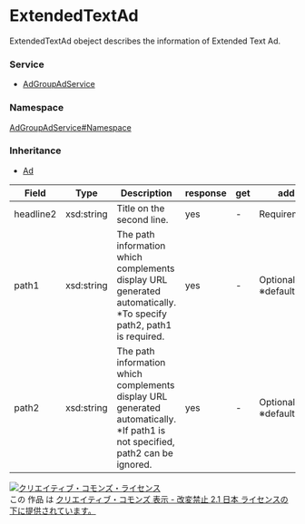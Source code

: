 

# ExtendedTextAd

ExtendedTextAd obeject describes the information of Extended Text Ad.

### Service

+ [AdGroupAdService](../../services/AdGroupAdService.md)

### Namespace

[AdGroupAdService#Namespace](../../services/AdGroupAdService.md#namespace)

### Inheritance

+ [Ad](./Ad.md)

| Field | Type | Description | response | get | add | set | remove |
| ----- | ---- | ----------- | -------- | --------- | --------- | --------- | --------- |
| headline2 | xsd:string | Title on the second line. | yes | - | Requirement | - | - | |
| path1 | xsd:string | The path information which complements display URL generated automatically.<br/>*To specify path2, path1 is required. | yes | - | Optional<br/>※default:null | - | - | |
| path2 | xsd:string | The path information which complements display URL generated automatically.<br/>*If path1 is not specified, path2 can be ignored. | yes | - | Optional<br/>※default:null | - | - | |

<a rel="license" href="http://creativecommons.org/licenses/by-nd/2.1/jp/"><img alt="クリエイティブ・コモンズ・ライセンス" style="border-width:0" src="https://i.creativecommons.org/l/by-nd/2.1/jp/88x31.png" /></a><br />この 作品 は <a rel="license" href="http://creativecommons.org/licenses/by-nd/2.1/jp/">クリエイティブ・コモンズ 表示 - 改変禁止 2.1 日本 ライセンスの下に提供されています。</a>
